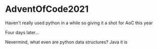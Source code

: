 # AdventOfCode2021

Haven't really used python in a while so giving it a shot for AoC this year

Four days later...

Nevermind, what even are python data structures? Java it is